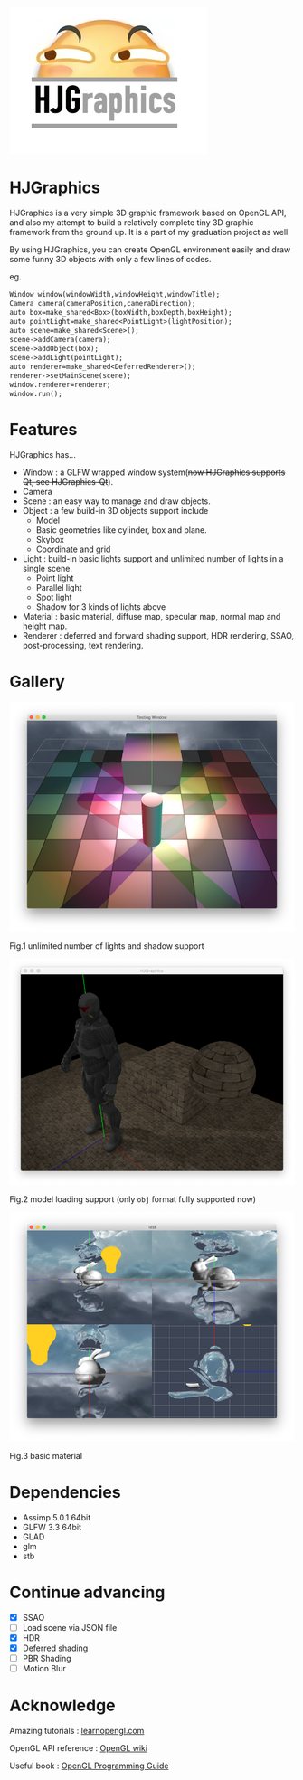 ![HJGraphics](attachment/HJGraphics.png)
# HJGraphics
HJGraphics is a very simple 3D graphic framework based on OpenGL API, and also my attempt to build a relatively complete tiny 3D graphic framework from the ground up. It is a part of my graduation project as well.

By using HJGraphics, you can create OpenGL environment easily and draw some funny 3D objects with only a few lines of codes.

eg.
```
Window window(windowWidth,windowHeight,windowTitle);
Camera camera(cameraPosition,cameraDirection);
auto box=make_shared<Box>(boxWidth,boxDepth,boxHeight);
auto pointLight=make_shared<PointLight>(lightPosition);
auto scene=make_shared<Scene>();
scene->addCamera(camera);
scene->addObject(box);
scene->addLight(pointLight);
auto renderer=make_shared<DeferredRenderer>();
renderer->setMainScene(scene);
window.renderer=renderer;
window.run();
```

# Features
HJGraphics has...

* Window : a GLFW wrapped window system(~~now HJGraphics supports Qt, see HJGraphics-Qt~~).
* Camera 
* Scene : an easy way to manage and draw objects.
* Object : a few build-in 3D objects support include
    * Model 
    * Basic geometries like cylinder, box and plane. 
    * Skybox
    * Coordinate and grid
* Light : build-in basic lights support and unlimited number of lights in a single scene.
    * Point light
    * Parallel light
    * Spot light
    * Shadow for 3 kinds of lights above 
* Material : basic material, diffuse map, specular map, normal map and height map.
* Renderer : deferred and forward shading support, HDR rendering, SSAO, post-processing, text rendering.
# Gallery
![](attachment/multiLight.png)

Fig.1 unlimited number of lights and shadow support


![](attachment/model.png)

Fig.2 model loading support (only `obj` format fully supported now)

![](attachment/material.png)

Fig.3 basic material
# Dependencies
- Assimp 5.0.1 64bit
- GLFW 3.3 64bit
- GLAD
- glm
- stb
# Continue advancing
- [x] SSAO
- [ ] Load scene via JSON file
- [x] HDR
- [x] Deferred shading
- [ ] PBR Shading
- [ ] Motion Blur

# Acknowledge
Amazing tutorials : [learnopengl.com](https://www.learnopengl.com)

OpenGL API reference : [OpenGL wiki](https://www.khronos.org/opengl/wiki/)

Useful book : [OpenGL Programming Guide](https://book.douban.com/subject/26925331/)

